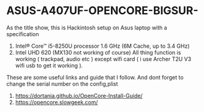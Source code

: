 # ASUS-A407UF-OPENCORE-BIGSUR-
As the title show, this is Hackintosh setup on Asus laptop with a specification
1) Intel® Core™ i5-8250U processor 1.6 GHz (6M Cache, up to 3.4 GHz)
2) Intel UHD 620 (MX130 not working of course)
All thing function is working ( trackpad, audio etc ) except wifi card ( i use Archer T2U V3 wifi usb to get it working ).

These are some useful links and guide that I follow. And dont forget to change the serial number on the config,plist
1) https://dortania.github.io/OpenCore-Install-Guide/
2) https://opencore.slowgeek.com/

